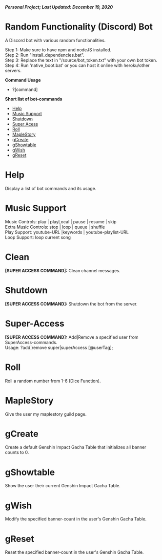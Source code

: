 ***Personal Project; Last Updated: December 19, 2020***
# Random Functionality (Discord) Bot #
A Discord bot with various random functionalities.

Step 1: Make sure to have npm and nodeJS installed.</br>
Step 2: Run "install_dependencies.bat".</br>
Step 3: Replace the text in "/source/bot_token.txt" with your own bot token.</br>
Step 4: Run 'native_boot.bat' or you can host it online with heroku/other servers.</br>

**Command Usage**
- \?\[command\]

**Short list of bot-commands**
- [Help](#Help)
- [Music Support](#Music-Support)
- [Shutdown](#Shutdown)
- [Super Acess](#Super-Access)
- [Roll](#Roll)
- [MapleStory](#MapleStory)
- [gCreate](#gCreate)
- [gShowtable](#gShowtable)
- [gWish](#gWish)
- [gReset](#gReset)

# Help #
Display a list of bot commands and its usage.

# Music Support #
Music Controls: play | playLocal | pause | resume | skip<br>
Extra Music Controls: stop | loop | queue | shuffle<br>
Play Support: youtube-URL |keywords | youtube-playlist-URL<br>
Loop Support: loop current song<br>

# Clean #
**\[SUPER ACCESS COMMAND\]:** Clean channel messages.

# Shutdown #
**\[SUPER ACCESS COMMAND\]:** Shutdown the bot from the server.

# Super-Access #
**\[SUPER ACCESS COMMAND\]:** Add|Remove a specified user from SuperAccess-commands.<br>
Usage: ?add|remove super|superAccess \[@userTag\];

# Roll #
Roll a random number from 1-6 (Dice Function).

# MapleStory #
Give the user my maplestory guild page.

# gCreate #
Create a default Genshin Impact Gacha Table that initializes all banner counts to 0.

# gShowtable #
Show the user their current Genshin Impact Gacha Table.

# gWish #
Modify the specified banner-count in the user's Genshin Gacha Table.

# gReset #
Reset the specified banner-count in the user's Genshin Gacha Table.
